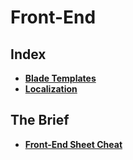 # Front-End

## Index
* **[Blade Templates](./blade-templates.md)** <br>
* **[Localization](./localization.md)** <br>

## The Brief
* **[Front-End Sheet Cheat](./front-end-sheet-cheat.md)** <br>

